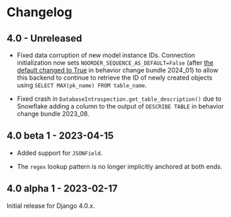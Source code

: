 # Changelog

## 4.0 - Unreleased

- Fixed data corruption of new model instance IDs. Connection initialization
  now sets `NOORDER_SEQUENCE_AS_DEFAULT=False` (after [the default
  changed to True](https://docs.snowflake.com/en/release-notes/bcr-bundles/2024_01/bcr-1483)
  in behavior change bundle 2024_01) to allow this backend to continue to
  retrieve the ID of newly created objects using
  `SELECT MAX(pk_name) FROM table_name`.

- Fixed crash in `DatabaseIntrospection.get_table_description()` due to
  Snowflake adding a column to the output of `DESCRIBE TABLE` in behavior
  change bundle 2023_08.

## 4.0 beta 1 - 2023-04-15

- Added support for `JSONField`.

- The `regex` lookup pattern is no longer implicitly anchored at both ends.

## 4.0 alpha 1 - 2023-02-17

Initial release for Django 4.0.x.
